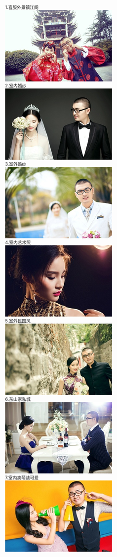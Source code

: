 1.喜服外景镇江阁  
![a](images/a.jpg)  
2.室内婚纱  
![b](images/b.jpg)   
3.室外婚纱   
![d](images/d.jpg)  
4.室内艺术照     
![e](images/e.jpg)   
5.室外民国风    
![f](images/f.jpg)   
6.东山家私城   
![g](images/g.jpg)     
7.室内卖萌装可爱  
![h](images/h.jpg)  

